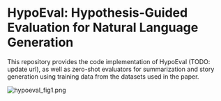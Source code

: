 # HypoEval: Hypothesis-Guided Evaluation for Natural Language Generation
This repository provides the code implementation of HypoEval (TODO: update url), as well as zero-shot evaluators for summarization and story generation using training data from the datasets used in the paper.

![hypoeval_fig1.png](https://github.com/itea1001/HypoEval/blob/main/hypoeval_fig1.png?raw=true)